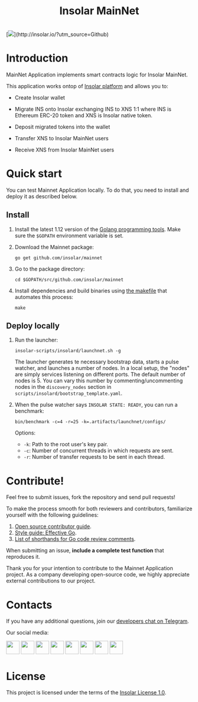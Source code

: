 <h1 align="center"> Insolar MainNet </h1> <br>
[<img src="https://github.com/insolar/doc-pics/raw/master/st/github-readme-banner.png">](http://insolar.io/?utm_source=Github)

# Introduction 
MainNet Application implements smart contracts logic for Insolar MainNet. 

This application works ontop of [Insolar platform](https://github.com/insolar/insolar) and allows you to:

* Create Insolar wallet

* Migrate INS onto Insolar exchanging INS to XNS 1:1 where INS is Ethereum ERC-20 token and XNS is Insolar native token.

* Deposit migrated tokens into the wallet

* Transfer XNS to Insolar MainNet users

* Receive XNS from Insolar MainNet users


# Quick start

You can test Mainnet Application locally. 
To do that, you need to install and deploy it as described below.

## Install

1. Install the latest 1.12 version of the [Golang programming tools](https://golang.org/doc/install#install). 
   Make sure the `$GOPATH` environment variable is set.

2. Download the Mainnet package:

   ```
   go get github.com/insolar/mainnet
   ```

3. Go to the package directory:

   ```
   cd $GOPATH/src/github.com/insolar/mainnet
   ```

4. Install dependencies and build binaries using [the makefile](https://github.com/insolar/mainnet/blob/master/Makefile) that automates this process:

   ```
   make
   ```

## Deploy locally

1. Run the launcher:

   ```
   insolar-scripts/insolard/launchnet.sh -g
   ```

   The launcher generates te necessary bootstrap data, starts a pulse watcher, and launches a number of nodes. 
   In a local setup, the "nodes" are simply services listening on different ports.
   The default number of nodes is 5. You can vary this number by commenting/uncommenting nodes in the `discovery_nodes` section in `scripts/insolard/bootstrap_template.yaml`.

2. When the pulse watcher says `INSOLAR STATE: READY`, you can run a benchmark:
     ```
     bin/benchmark -c=4 -r=25 -k=.artifacts/launchnet/configs/
     ```

     Options:
     * `-k`: Path to the root user's key pair.
     * `-c`: Number of concurrent threads in which requests are sent.
     * `-r`: Number of transfer requests to be sent in each thread.

# Contribute!

Feel free to submit issues, fork the repository and send pull requests! 

To make the process smooth for both reviewers and contributors, familiarize yourself with the following guidelines:

1. [Open source contributor guide](https://github.com/freeCodeCamp/how-to-contribute-to-open-source).
2. [Style guide: Effective Go](https://golang.org/doc/effective_go.html).
3. [List of shorthands for Go code review comments](https://github.com/golang/go/wiki/CodeReviewComments).

When submitting an issue, **include a complete test function** that reproduces it.

Thank you for your intention to contribute to the Mainnet Application project. As a company developing open-source code, we highly appreciate external contributions to our project.

# Contacts

If you have any additional questions, join our [developers chat on Telegram](https://t.me/InsolarTech).

Our social media:

[<img src="https://github.com/insolar/doc-pics/raw/master/st/ico-social-facebook.png" width="36" height="36">](https://facebook.com/insolario)
[<img src="https://github.com/insolar/doc-pics/raw/master/st/ico-social-twitter.png" width="36" height="36">](https://twitter.com/insolario)
[<img src="https://github.com/insolar/doc-pics/raw/master/st/ico-social-medium.png" width="36" height="36">](https://medium.com/insolar)
[<img src="https://github.com/insolar/doc-pics/raw/master/st/ico-social-youtube.png" width="36" height="36">](https://youtube.com/insolar)
[<img src="https://github.com/insolar/doc-pics/raw/master/st/ico-social-reddit.png" width="36" height="36">](https://www.reddit.com/r/insolar/)
[<img src="https://github.com/insolar/doc-pics/raw/master/st/ico-social-linkedin.png" width="36" height="36">](https://www.linkedin.com/company/insolario/)
[<img src="https://github.com/insolar/doc-pics/raw/master/st/ico-social-instagram.png" width="36" height="36">](https://instagram.com/insolario)
[<img src="https://github.com/insolar/doc-pics/raw/master/st/ico-social-telegram.png" width="36" height="36">](https://t.me/InsolarAnnouncements)

# License

This project is licensed under the terms of the [Insolar License 1.0](LICENSE.md).
